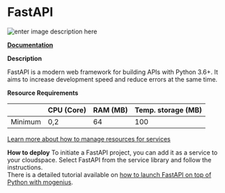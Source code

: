 ﻿---
sidebar_position: 21
---

# FastAPI

![enter image description here](https://api.dev.mogenius.com/file/id/643de24a-7993-4b16-847a-f528e59e6e20)

**[Documentation](https://fastapi.tiangolo.com/)**  

**Description**

FastAPI is a modern web framework for building APIs with Python 3.6+. It aims to increase development speed and reduce errors at the same time.

**Resource Requirements**

||CPU (Core)|RAM (MB)  |Temp. storage (MB)|
|--|--|--|--|
| Minimum | 0,2 |64| 100 |

[Learn more about how to manage resources for services](./../cloud-management/resource-management.md)

**How to deploy**
To initiate a FastAPI project, you can add it as a service to your cloudspace. Select FastAPI from the service library and follow the instructions.  
There is a detailed tutorial available on [how to launch FastAPI on top of Python with mogenius](./../tutorials/how-to-deploy-fastapi-in-the-cloud.md).

